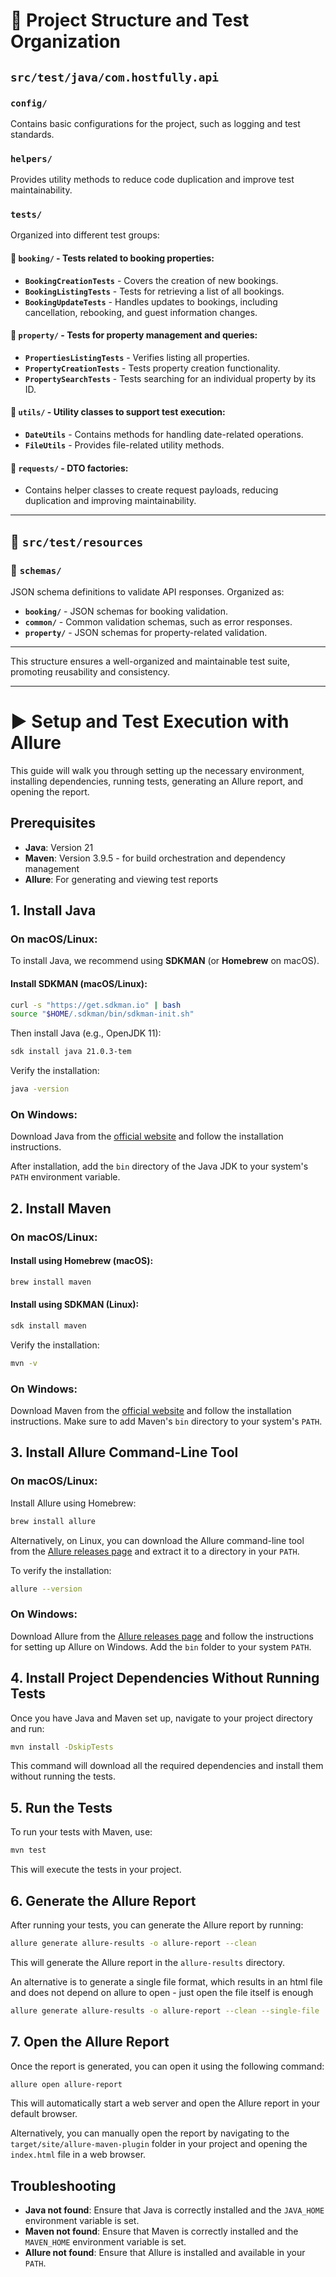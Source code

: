 
# 📌 Project Structure and Test Organization

## `src/test/java/com.hostfully.api`

### `config/`
Contains basic configurations for the project, such as logging and test standards.

### `helpers/`
Provides utility methods to reduce code duplication and improve test maintainability.

### `tests/`
Organized into different test groups:

#### 📂 `booking/` - Tests related to booking properties:
- **`BookingCreationTests`** - Covers the creation of new bookings.
- **`BookingListingTests`** - Tests for retrieving a list of all bookings.
- **`BookingUpdateTests`** - Handles updates to bookings, including cancellation, rebooking, and guest information changes.

#### 📂 `property/` - Tests for property management and queries:
- **`PropertiesListingTests`** - Verifies listing all properties.
- **`PropertyCreationTests`** - Tests property creation functionality.
- **`PropertySearchTests`** - Tests searching for an individual property by its ID.

#### 📂 `utils/` - Utility classes to support test execution:
- **`DateUtils`** - Contains methods for handling date-related operations.
- **`FileUtils`** - Provides file-related utility methods.

#### 📂 `requests/` - DTO factories:
- Contains helper classes to create request payloads, reducing duplication and improving maintainability.

---

## 📂 `src/test/resources`

### 📂 `schemas/`
JSON schema definitions to validate API responses. Organized as:
- **`booking/`** - JSON schemas for booking validation.
- **`common/`** - Common validation schemas, such as error responses.
- **`property/`** - JSON schemas for property-related validation.

---

This structure ensures a well-organized and maintainable test suite, promoting reusability and consistency.

---

# ▶️ Setup and Test Execution with Allure

This guide will walk you through setting up the necessary environment, installing dependencies, running tests, generating an Allure report, and opening the report.

## Prerequisites

- **Java**: Version 21
- **Maven**: Version 3.9.5 - for build orchestration and dependency management
- **Allure**: For generating and viewing test reports

## 1. Install Java

### On macOS/Linux:
To install Java, we recommend using **SDKMAN** (or **Homebrew** on macOS). 

#### Install SDKMAN (macOS/Linux):

```sh
curl -s "https://get.sdkman.io" | bash
source "$HOME/.sdkman/bin/sdkman-init.sh"
```

Then install Java (e.g., OpenJDK 11):

```sh
sdk install java 21.0.3-tem
```

Verify the installation:

```sh
java -version
```

### On Windows:
Download Java from the [official website](https://adoptopenjdk.net/) and follow the installation instructions.

After installation, add the `bin` directory of the Java JDK to your system's `PATH` environment variable.

## 2. Install Maven

### On macOS/Linux:

#### Install using Homebrew (macOS):

```sh
brew install maven
```

#### Install using SDKMAN (Linux):

```sh
sdk install maven
```

Verify the installation:

```sh
mvn -v
```

### On Windows:
Download Maven from the [official website](https://maven.apache.org/download.cgi) and follow the installation instructions. Make sure to add Maven's `bin` directory to your system's `PATH`.

## 3. Install Allure Command-Line Tool

### On macOS/Linux:
Install Allure using Homebrew:

```sh
brew install allure
```

Alternatively, on Linux, you can download the Allure command-line tool from the [Allure releases page](https://github.com/allure-framework/allure2/releases) and extract it to a directory in your `PATH`.

To verify the installation:

```sh
allure --version
```

### On Windows:
Download Allure from the [Allure releases page](https://github.com/allure-framework/allure2/releases) and follow the instructions for setting up Allure on Windows. Add the `bin` folder to your system `PATH`.

## 4. Install Project Dependencies Without Running Tests

Once you have Java and Maven set up, navigate to your project directory and run:

```sh
mvn install -DskipTests
```

This command will download all the required dependencies and install them without running the tests.

## 5. Run the Tests

To run your tests with Maven, use:

```sh
mvn test
```

This will execute the tests in your project.

## 6. Generate the Allure Report

After running your tests, you can generate the Allure report by running:

```sh
allure generate allure-results -o allure-report --clean
```

This will generate the Allure report in the `allure-results` directory.

An alternative is to generate a single file format, which results in an html file and does not depend on allure to open - just open the file itself is enough
```sh
allure generate allure-results -o allure-report --clean --single-file
```

## 7. Open the Allure Report

Once the report is generated, you can open it using the following command:

```sh
allure open allure-report
```

This will automatically start a web server and open the Allure report in your default browser.

Alternatively, you can manually open the report by navigating to the `target/site/allure-maven-plugin` folder in your project and opening the `index.html` file in a web browser.

## Troubleshooting

- **Java not found**: Ensure that Java is correctly installed and the `JAVA_HOME` environment variable is set.
- **Maven not found**: Ensure that Maven is correctly installed and the `MAVEN_HOME` environment variable is set.
- **Allure not found**: Ensure that Allure is installed and available in your `PATH`.
